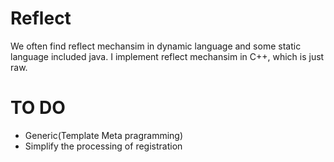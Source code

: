 # Reflect

We often find reflect mechansim in dynamic language and some static language included java.
I implement reflect mechansim in C++, which is just raw.

# TO DO


- Generic(Template Meta pragramming)
- Simplify the processing of registration


